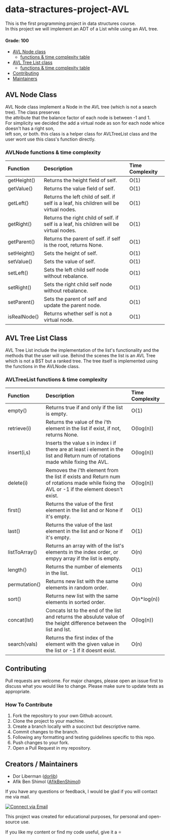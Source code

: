 # data-stractures-project-AVL

This is the first programming project in data structures course. </br>
In this project we will implement an ADT of a List while using an AVL tree. </br>

#### Grade: 100

- [AVL Node class](#AVL-Node-Class)
    - [functions & time complexity table](#AVLNode-functions-&-time-complexity)
- [AVL Tree List class](#AVL-Tree-List-Class)
    - [functions & time complexity table](#AVLTreeList-functions-&-time-complexity)
- [Contributing](#Contributing)    
- [Maintainers](#maintainers)
## AVL Node Class

AVL Node class implement a Node in the AVL tree (which is not a search tree). The class preserves </br>
the attribute that the balance factor of each node is between -1 and 1. </br>
For simplicity we decided the add a virtual node as son for each node whice doesn't has a right son,</br>
left son, or both. this class is a helper class for AVLTreeList class and the user wont use this class's function directly. 

### AVLNode functions & time complexity

| Function     | Description                                                                             | Time Complexity | 
|:-------------|:----------------------------------------------------------------------------------------|:----------------|
| getHeight()  | Returns the height field of self.                                                       | O(1)            |
| getValue()   | Returns the value field of self.                                                        | O(1)            |
| getLeft()    | Returns the left child of self. if self is a leaf, his children will be virtual nodes.  | O(1)            |
| getRight()   | Returns the right child of self. if self is a leaf, his children will be virtual nodes. | O(1)            |
| getParent()  | Returns the parent of self. if self is the root, returns None.                          | O(1)            |
| setHeight()  | Sets the height of self.                                                                | O(1)            |
| setValue()   | Sets the value of self.                                                                 | O(1)            |
| setLeft()    | Sets the left child self node without rebalance.                                        | O(1)            | 
| setRight()   | Sets the right child self node without rebalance.                                       | O(1)            |
| setParent()  | Sets the parent of self and update the parent node.                                     | O(1)            |
| isRealNode() | Returns whether self is not a virtual node.                                             | O(1)            |

## AVL Tree List Class

AVL Tree List include the implementation of the list's functionality and the methods that the user will use.
Behind the scenes the list is an AVL Tree which is not a BST but a ranked tree.
The tree itself is implemented using the functions in the AVLNode class.

### AVLTreeList functions & time complexity

| Function      | Description                                                                                                                                | Time Complexity | 
|:--------------|:-------------------------------------------------------------------------------------------------------------------------------------------|:----------------|
| empty()       | Returns true if and only if the list is empty.                                                                                             | O(1)            |
| retrieve(i)   | Returns the value of the i'th element in the list if exist, if not, returns None.                                                          | O(log(n))       |
| insert(i,s)   | Inserts the value s in index i if there are at least i element in the list and Return num of rotations made while fixing the AVL.          | O(log(n))       |
| delete(i)     | Removes the i'th element from the list if exists and Return num of rotations made while fixing the AVL or -1 if the element doesn't exist. | O(log(n))       |
| first()       | Returns the value of the first element in the list and or None if it's empty.                                                              | O(1)            |
| last()        | Returns the value of the last element in the list and or None if it's empty.                                                               | O(1)            |
| listToArray() | Returns an array with of the list's elements in the index order, or empyy array if the list is empty.                                      | O(n)            |
| length()      | Returns the number of elements in the list.                                                                                                | O(1)            | 
| permutation() | Returns new list with the same elements in random order.                                                                                   | O(n)     |
| sort()        | Returns new list with the same elements in sorted order.                                                                                   | O(n*log(n))     |
| concat(lst)   | Concats lst to the end of the list and returns the absulute value of the height difference between the list and lst.                       | O(log(n))       |
| search(vals)  | Returns the first index of the element with the given value in the list or -1 if it doesnt exist.                                          | O(n)            |

## Contributing

Pull requests are welcome. For major changes, please open an issue first to discuss what you would like to change. Please make sure to update tests as appropriate.

### How To Contribute

1. Fork the repository to your own Github account.
2. Clone the project to your machine.
3. Create a branch locally with a succinct but descriptive name.
4. Commit changes to the branch.
5. Following any formatting and testing guidelines specific to this repo.
6. Push changes to your fork.
7. Open a Pull Request in my repository.

## Creators / Maintainers

- Dor Liberman ([dorlib](https://github.com/dorlib))
- Afik Ben Shimol ([AfikBenShimol](https://github.com/AfikBenShimol))

If you have any questions or feedback, I would be glad if you will contact me via mail.

<p align="left">
  <a href="dorlibrm@gmail.com"> 
    <img alt="Connect via Email" src="https://img.shields.io/badge/Gmail-c14438?style=flat&logo=Gmail&logoColor=white" />
  </a>
</p>

This project was created for educational purposes, for personal and open-source use.

If you like my content or find my code useful, give it a :star:

